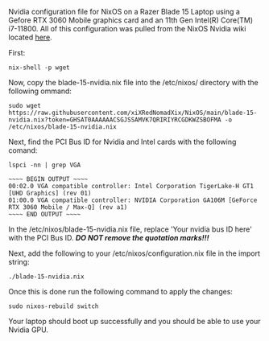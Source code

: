 Nvidia configuration file for NixOS on a Razer Blade 15 Laptop using a Gefore RTX 3060 Mobile graphics card and an 11th Gen Intel(R) Core(TM) i7-11800. All of this configuration was pulled from the NixOS Nvidia wiki located [here](https://nixos.wiki/wiki/Nvidia).

First:
```
nix-shell -p wget
```

Now, copy the blade-15-nvidia.nix file into the /etc/nixos/ directory with the following ommand:
```
sudo wget https://raw.githubusercontent.com/xiXRedNomadXix/NixOS/main/blade-15-nvidia.nix?token=GHSAT0AAAAAACSGJSSAMVK7QRIRIYRCGDKWZSBOFMA -o /etc/nixos/blade-15-nvidia.nix
```

Next, find the PCI Bus ID for Nvidia and Intel cards with the following comand:
```
lspci -nn | grep VGA
```
```
~~~~ BEGIN OUTPUT ~~~~
00:02.0 VGA compatible controller: Intel Corporation TigerLake-H GT1 [UHD Graphics] (rev 01)
01:00.0 VGA compatible controller: NVIDIA Corporation GA106M [GeForce RTX 3060 Mobile / Max-Q] (rev a1)
~~~~ END OUTPUT ~~~~
```
In the /etc/nixos/blade-15-nvidia.nix file, replace 'Your nvidia bus ID here' with the PCI Bus ID. ***DO NOT remove the quotation marks!!!***

Next, add the following to your /etc/nixos/configuration.nix file in the import string:
```
./blade-15-nvidia.nix
```
Once this is done run the following command to apply the changes:
```
sudo nixos-rebuild switch
```
Your laptop should boot up successfully and you should be able to use your Nvidia GPU.
